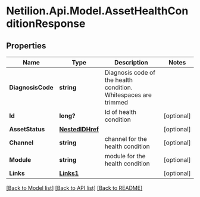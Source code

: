 # Netilion.Api.Model.AssetHealthConditionResponse
## Properties

Name | Type | Description | Notes
------------ | ------------- | ------------- | -------------
**DiagnosisCode** | **string** | Diagnosis code of the health condition. Whitespaces are trimmed | 
**Id** | **long?** | Id of health condition | [optional] 
**AssetStatus** | [**NestedIDHref**](NestedIDHref.md) |  | [optional] 
**Channel** | **string** | channel for the health condition | [optional] 
**Module** | **string** | module for the health condition | [optional] 
**Links** | [**Links1**](Links1.md) |  | [optional] 

[[Back to Model list]](../README.md#documentation-for-models) [[Back to API list]](../README.md#documentation-for-api-endpoints) [[Back to README]](../README.md)

